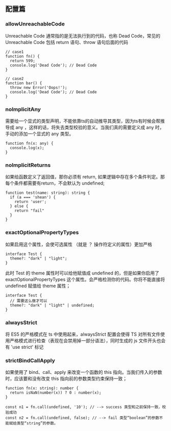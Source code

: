 ## 配置篇

### allowUnreachableCode

Unreachable Code 通常指的是无法执行到的代码，也称 Dead Code，常见的 Unreachable Code 包括 return 语句、throw 语句后面的代码
```
// case1
function fn() {
  return 599;
  console.log('Dead Code'); // Dead Code
}

// case2
function bar() {
  throw new Error('Oops!');
  console.log('Dead Code'); // Dead Code
}
```
### noImplicitAny

需要给一个显式的类型声明，不能依靠ts的自动推导其类型，因为ts有时候会帮推导成 any ，这样的话，将失去类型校验的意义。当我们真的需要定义成 any 时，手动的添加一个显式的 any 类型。

```
function fn(x: any) {
  console.log(x);
}
```

### noImplicitReturns

如果给函数定义了返回值，那你必须有 return, 如果逻辑中存在多个条件判定。那每个条件都需要有return，不会默认为 undefined;

```
function test(name: string): string {
  if (a === 'shean') {
    return 'user';
  } else {
    return "fail"
  }
}
```

### exactOptionalPropertyTypes

如果启用这个属性，会使可选属性 （就是 ？ 操作符定义的属性）更加严格

```
interface Test {
  theme?: "dark" | "light";
}
```
此时 Test 的 theme 属性时可以给他赋值成 undefined 的，但是如果你启用了 exactOptionalPropertyTypes 这个属性。会严格检测你的代码。你将不能直接将 undefined 赋值给 theme 属性； 

```
interface Test {
  // 需要这么做才可以
  theme?: "dark" | "light" | undefined;
}
```
### alwaysStrict

将 ES5 的严格模式在 ts 中使用起来，alwaysStrict 配置会使得 TS 对所有文件使用严格模式进行检查（表现在会禁用掉一部分语法），同时生成的 js 文件开头也会有 'use strict' 标记

### strictBindCallApply

如果使用了 bind、call、apply 来改变一个函数的 this 指向。当我们传入的参数时，应该要和没有改变 this 指向前的参数类型约束保持一致；

```
function fn(x: string): number {
  return isNaN(number(x)) ? 0 : number(x);
}

const n1 = fn.call(undefined, '10'); // --> success 类型和之前保持一致，校验成功
const n2 = fn.call(undefined, false); // --> fail 类型“boolean”的参数不能赋给类型“string”的参数。
```
